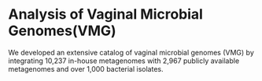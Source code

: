 # Analysis of Vaginal Microbial Genomes(VMG)
We developed an extensive catalog of vaginal microbial genomes (VMG) by integrating 10,237 in-house metagenomes with 2,967 publicly available metagenomes and over 1,000 bacterial isolates. 






